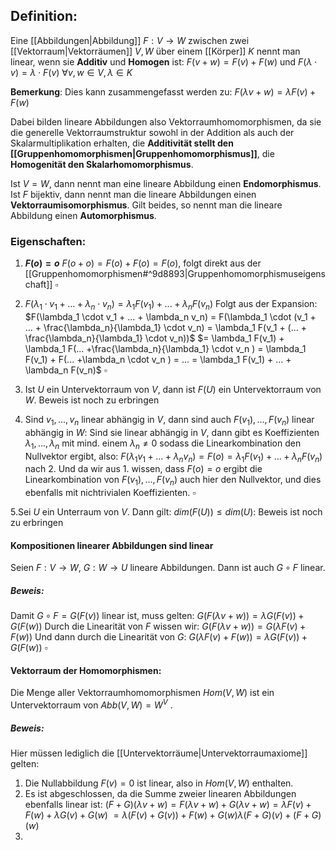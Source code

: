 ## Definition:
Eine [[Abbildungen|Abbildung]] $F: V \rightarrow W$ zwischen zwei [[Vektorraum|Vektorräumen]] $V, W$ über einem [[Körper]] $K$ nennt man linear, wenn sie **Additiv** und **Homogen** ist:
$F(v + w) = F(v) + F(w)$ und
$F(\lambda \cdot v) = \lambda \cdot F(v)$
$\forall v,w \in V, \lambda \in K$ 

**Bemerkung**: Dies kann zusammengefasst werden zu: $F(\lambda v + w) = \lambda F(v) + F(w)$

Dabei bilden lineare Abbildungen also Vektorraumhomomorphismen, da sie die generelle Vektorraumstruktur sowohl in der Addition als auch der Skalarmultiplikation erhalten, die **Additivität stellt den [[Gruppenhomomorphismen|Gruppenhomomorphismus]]**, die **Homogenität den Skalarhomomorphismus**.

Ist $V = W$, dann nennt man eine lineare Abbildung einen **Endomorphismus**.
Ist $F$ bijektiv, dann nennt man die lineare Abbildungen einen **Vektorraumisomorphismus**.
Gilt beides, so nennt man die lineare Abbildung einen **Automorphismus**.

### Eigenschaften:
1. **$F(o) = o$**
	$F(o + o) = F(o) + F(o) = F(o)$, folgt direkt aus der [[Gruppenhomomorphismen#^9d8893|Gruppenhomomorphismuseigenschaft]]  $\square$ 

2. $F(\lambda_1 \cdot v_1 + ... + \lambda_n \cdot v_n) = \lambda_1 F(v_1) + ... + \lambda_n F(v_n)$
	Folgt aus der Expansion: $F(\lambda_1 \cdot v_1 + ... + \lambda_n v_n) = F(\lambda_1 \cdot (v_1 + ... + \frac{\lambda_n}{\lambda_1} \cdot v_n) = \lambda_1 F(v_1 + (... + \frac{\lambda_n}{\lambda_1} \cdot v_n))$ 
	$= \lambda_1 F(v_1) + \lambda_1 F(... +\frac{\lambda_n}{\lambda_1} \cdot v_n ) = \lambda_1 F(v_1) + F(... +\lambda_n \cdot v_n ) = ... = \lambda_1 F(v_1) + ... + \lambda_n F(v_n)$ $\square$

3. Ist $U$ ein Untervektorraum von $V$, dann ist $F(U)$ ein Untervektorraum von $W$.
	Beweis ist noch zu erbringen

4. Sind $v_1, ..., v_n$ linear abhängig in $V$, dann sind auch $F(v_1), ..., F(v_n)$ linear abhängig in $W$:
	Sind sie linear abhängig in $V$, dann gibt es Koeffizienten $\lambda_1, ..., \lambda_n$ mit mind. einem $\lambda_n \neq 0$ sodass die Linearkombination den Nullvektor ergibt, also:
	$F(\lambda_1 v_1 + ... + \lambda_n v_n) = F(o) = \lambda_1 F(v_1) + ... + \lambda_n F(v_n)$ nach 2.
	Und da wir aus 1. wissen, dass $F(o) = o$ ergibt die Linearkombination von $F(v_1), ..., F(v_n)$ auch hier den Nullvektor, und dies ebenfalls mit nichtrivialen Koeffizienten. $\square$

5.Sei $U$ ein Unterraum von $V$. Dann gilt: $dim(F(U)) \le dim(U)$:
	Beweis ist noch zu erbringen


#### Kompositionen linearer Abbildungen sind linear
Seien $F : V \rightarrow W$, $G: W \rightarrow U$  lineare Abbildungen. Dann ist auch $G \circ F$ linear.
##### Beweis:
Damit $G \circ F = G(F(v))$ linear ist, muss gelten:
$G(F(\lambda v + w)) = \lambda G(F(v)) + G(F(w))$
Durch die Linearität von $F$ wissen wir:
$G(F(\lambda v + w)) = G(\lambda F(v) + F(w))$
Und dann durch die Linearität von $G$:
$G(\lambda F(v) + F(w)) = \lambda G(F(v)) + G(F(w))$ $\square$

#### Vektorraum der Homomorphismen:
Die Menge aller Vektorraumhomomorphismen $Hom(V,W)$ ist ein Untervektorraum von $Abb(V, W) = W^V$  .
##### Beweis:
Hier müssen lediglich die [[Untervektorräume|Untervektorraumaxiome]] gelten:
1. Die Nullabbildung $F(v) = 0$ ist linear, also in $Hom(V,W)$ enthalten.
2. Es ist abgeschlossen, da die Summe zweier linearen Abbildungen ebenfalls linear ist:
	$(F + G)(\lambda v + w) = F(\lambda v + w) + G(\lambda v + w) = \lambda F(v) + F(w) + \lambda G(v) + G(w)$ 
	$= \lambda (F(v) + G(v)) + F(w) + G(w) \lambda (F + G)(v) + (F + G)(w)$
3. 

